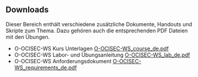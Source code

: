 <!-- markdownlint-disable MD033 -->
<!-- markdownlint-disable MD041 -->
## Downloads

Dieser Bereich enthält verschiedene zusätzliche Dokumente, Handouts und Skripte
zum Thema. Dazu gehören auch die entsprechenden PDF Dateien mit den Übungen.

- O-OCISEC-WS Kurs Unterlagen [O-OCISEC-WS_course_de.pdf](O-OCISEC-WS_course_de.pdf)
- O-OCISEC-WS Labor- und Übungsanleitung [O-OCISEC-WS_lab_de.pdf](O-OCISEC-WS_lab_de.pdf)
- O-OCISEC-WS Anforderungsdokument [O-OCISEC-WS_requirements_de.pdf](O-OCISEC-WS_requirements_de.pdf)
